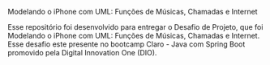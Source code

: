 Modelando o iPhone com UML: Funções de Músicas, Chamadas e Internet

Esse repositório foi desenvolvido para entregar o Desafio de Projeto, que foi Modelando o iPhone com UML: Funções de Músicas, Chamadas e Internet. Esse desafio este presente no bootcamp Claro - Java com Spring Boot promovido pela Digital Innovation One (DIO).


